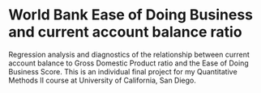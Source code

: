 # World Bank Ease of Doing Business and current account balance ratio
Regression analysis and diagnostics of the relationship between current account balance to Gross Domestic Product ratio and the Ease of Doing Business Score.
This is an individual final project for my Quantitative Methods II course at University of California, San Diego. 
